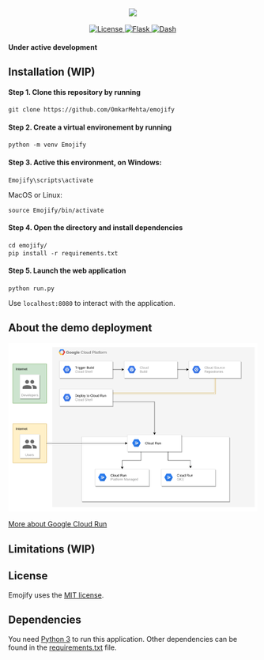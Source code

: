 <p align="center">
    <br>
    <img src="https://raw.githubusercontent.com/dkedar7/anuvad/main/anuvad/assets/icon.png" width="200"/>
    <br>
<p>

<p align="center">
    <a href="https://opensource.org/licenses/MIT">
        <img alt="License" src="https://img.shields.io/badge/License-MIT-yellow.svg">
    </a>
    <a href="">
        <img alt="Flask" src="https://img.shields.io/github/pipenv/locked/dependency-version/dkedar7/Data-Analyzer/flask">
    </a>
    <a href="">
        <img alt="Dash" src="https://img.shields.io/github/pipenv/locked/dependency-version/dkedar7/Data-Analyzer/dash">
    </a>
</p>


#### Under active development


## Installation (WIP)


#### Step 1. Clone this repository by running

    git clone https://github.com/OmkarMehta/emojify
    
#### Step 2. Create a virtual environement by running

    python -m venv Emojify
        
#### Step 3. Active this environment, on Windows:

    Emojify\scripts\activate

MacOS or Linux:

    source Emojify/bin/activate
    
#### Step 4. Open the directory and install dependencies

    cd emojify/
    pip install -r requirements.txt
    
#### Step 5. Launch the web application

    python run.py
    
Use `localhost:8080` to interact with the application.

## About the demo deployment


![Cloud Run Architecture](https://github.com/dkedar7/Data-Analyzer/blob/master/Analyzer/assets/architecture.png?raw=true)

[More about Google Cloud Run](https://cloud.google.com/run/docs/)

## Limitations (WIP)

## License
Emojify uses the [MIT license](https://github.com/OmkarMehta/emojify/blob/master/LICENSE).

## Dependencies

You need [Python 3](https://python3statement.org/) to run this application. Other dependencies can be found in the [requirements.txt](https://github.com/OmkarMehta/emojify/blob/main/emojify/requirements.txt) file.